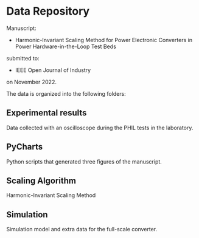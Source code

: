 # Data Repository
Manuscript:

  - Harmonic-Invariant Scaling Method for Power Electronic Converters in Power Hardware-in-the-Loop Test Beds
  
submitted to:

  - IEEE Open Journal of Industry  

on November 2022.

The data is organized into the following folders:

## Experimental results
Data collected with an oscilloscope during the PHIL tests in the laboratory. 
  
## PyCharts
Python scripts that generated three figures of the manuscript.

## Scaling Algorithm
Harmonic-Invariant Scaling Method

## Simulation
Simulation model and extra data for the full-scale converter.




  

